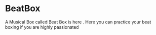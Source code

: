 # BeatBox
A Musical Box called Beat Box is here .
Here you can practice your beat boxing if you are highly passionated
